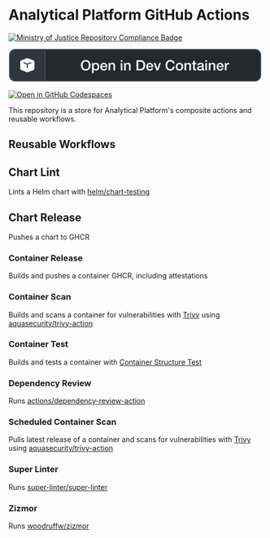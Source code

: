 # Analytical Platform GitHub Actions

[![Ministry of Justice Repository Compliance Badge](https://github-community.service.justice.gov.uk/repository-standards/api/analytical-platform-github-actions/badge)](https://github-community.service.justice.gov.uk/repository-standards/analytical-platform-github-actions)

[![Open in Dev Container](https://raw.githubusercontent.com/ministryofjustice/.devcontainer/refs/heads/main/contrib/badge.svg)](https://vscode.dev/redirect?url=vscode://ms-vscode-remote.remote-containers/cloneInVolume?url=https://github.com/ministryofjustice/analytical-platform-github-actions)

[![Open in GitHub Codespaces](https://github.com/codespaces/badge.svg)](https://codespaces.new/ministryofjustice/analytical-platform-github-actions)

This repository is a store for Analytical Platform's composite actions and reusable workflows.

## Reusable Workflows

## Chart Lint

Lints a Helm chart with [helm/chart-testing](https://github.com/helm/chart-testing)

## Chart Release

Pushes a chart to GHCR

### Container Release

Builds and pushes a container GHCR, including attestations

### Container Scan

Builds and scans a container for vulnerabilities with [Trivy](https://github.com/aquasecurity/trivy) using [aquasecurity/trivy-action](https://github.com/aquasecurity/trivy-action)

### Container Test

Builds and tests a container with [Container Structure Test](https://github.com/GoogleContainerTools/container-structure-test)

### Dependency Review

Runs [actions/dependency-review-action](https://github.com/actions/dependency-review-action)

### Scheduled Container Scan

Pulls latest release of a container and scans for vulnerabilities with [Trivy](https://github.com/aquasecurity/trivy) using [aquasecurity/trivy-action](https://github.com/aquasecurity/trivy-action)

### Super Linter

Runs [super-linter/super-linter](https://github.com/super-linter/super-linter)

### Zizmor

Runs [woodruffw/zizmor](https://github.com/woodruffw/zizmor)
